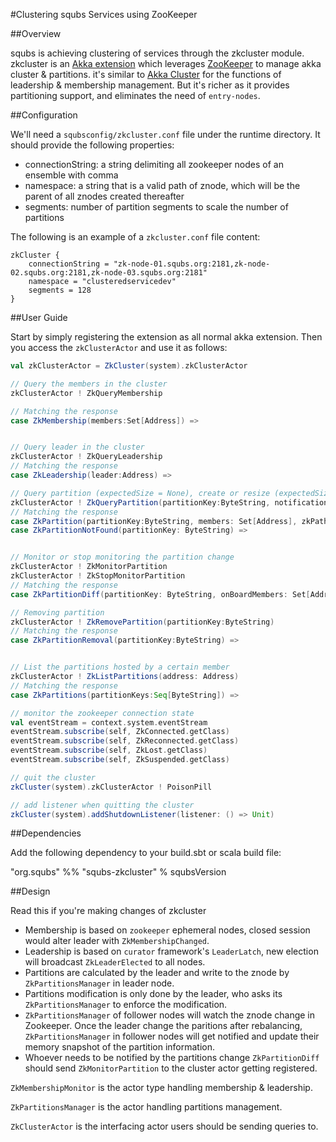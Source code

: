 #Clustering squbs Services using ZooKeeper

##Overview

squbs is achieving clustering of services through the zkcluster module. zkcluster is an [Akka extension](http://doc.akka.io/docs/akka/snapshot/scala/extending-akka.html) which leverages [ZooKeeper](https://zookeeper.apache.org/) to manage akka cluster & partitions.
it's similar to [Akka Cluster](http://doc.akka.io/docs/akka/snapshot/common/cluster.html) for the functions of leadership & membership management.
But it's richer as it provides partitioning support, and eliminates the need of `entry-nodes`.

##Configuration

We'll need a `squbsconfig/zkcluster.conf` file under the runtime directory. It should provide the following properties:

* connectionString: a string delimiting all zookeeper nodes of an ensemble with comma
* namespace: a string that is a valid path of znode, which will be the parent of all znodes created thereafter
* segments: number of partition segments to scale the number of partitions

The following is an example of a `zkcluster.conf`  file content:

```
zkCluster {
    connectionString = "zk-node-01.squbs.org:2181,zk-node-02.squbs.org:2181,zk-node-03.squbs.org:2181"
    namespace = "clusteredservicedev"
    segments = 128
}
```

##User Guide

Start by simply registering the extension as all normal akka extension. Then you access the `zkClusterActor` and use it as follows:

```scala
val zkClusterActor = ZkCluster(system).zkClusterActor

// Query the members in the cluster
zkClusterActor ! ZkQueryMembership

// Matching the response
case ZkMembership(members:Set[Address]) =>


// Query leader in the cluster
zkClusterActor ! ZkQueryLeadership
// Matching the response
case ZkLeadership(leader:Address) =>

// Query partition (expectedSize = None), create or resize (expectedSize = Some[Int])
zkClusterActor ! ZkQueryPartition(partitionKey:ByteString, notification:Option[Any] = None, expectedSize:Option[Int] = None, props:Array[Byte] = Array[Byte]())
// Matching the response
case ZkPartition(partitionKey:ByteString, members: Set[Address], zkPath:String, notification:Option[Any]) =>
case ZkPartitionNotFound(partitionKey: ByteString) =>


// Monitor or stop monitoring the partition change
zkClusterActor ! ZkMonitorPartition
zkClusterActor ! ZkStopMonitorPartition
// Matching the response
case ZkPartitionDiff(partitionKey: ByteString, onBoardMembers: Set[Address], dropOffMembers: Set[Address], props: Array[Byte] = Array.empty) =>

// Removing partition
zkClusterActor ! ZkRemovePartition(partitionKey:ByteString)
// Matching the response
case ZkPartitionRemoval(partitionKey:ByteString) =>


// List the partitions hosted by a certain member
zkClusterActor ! ZkListPartitions(address: Address)
// Matching the response
case ZkPartitions(partitionKeys:Seq[ByteString]) =>

// monitor the zookeeper connection state
val eventStream = context.system.eventStream
eventStream.subscribe(self, ZkConnected.getClass)
eventStream.subscribe(self, ZkReconnected.getClass)
eventStream.subscribe(self, ZkLost.getClass)
eventStream.subscribe(self, ZkSuspended.getClass)

// quit the cluster
zkCluster(system).zkClusterActor ! PoisonPill

// add listener when quitting the cluster
zkCluster(system).addShutdownListener(listener: () => Unit)
```

##Dependencies

Add the following dependency to your build.sbt or scala build file:

"org.squbs" %% "squbs-zkcluster" % squbsVersion

##Design

Read this if you're making changes of zkcluster

* Membership is based on `zookeeper` ephemeral nodes, closed session would alter leader with `ZkMembershipChanged`.
* Leadership is based on `curator` framework's `LeaderLatch`, new election will broadcast `ZkLeaderElected` to all nodes.
* Partitions are calculated by the leader and write to the znode by `ZkPartitionsManager` in leader node.
* Partitions modification is only done by the leader, who asks its `ZkPartitionsManager` to enforce the modification.
* `ZkPartitionsManager` of follower nodes will watch the znode change in Zookeeper. Once the leader change the paritions after rebalancing, `ZkPartitionsManager` in follower nodes will get notified and update their memory snapshot of the partition information.
* Whoever needs to be notified by the partitions change `ZkPartitionDiff` should send `ZkMonitorPartition` to the cluster actor getting registered.

`ZkMembershipMonitor` is the actor type handling membership & leadership.

`ZkPartitionsManager` is the actor handling partitions management.

`ZkClusterActor` is the interfacing actor users should be sending queries to.
